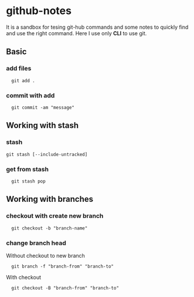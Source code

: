 # github-notes

It is a sandbox for tesing git-hub commands 
and some notes to quickly find and use the right
command. Here I use only **CLI** to use git.

## Basic

### add files
```shell
  git add .
```

### commit with add
```shell
  git commit -am "message"
```


## Working with stash

### stash
```shell
git stash [--include-untracked]
```

### get from stash 

```shell
  git stash pop
```

## Working with branches

### checkout with create new branch

```shell
  git checkout -b "branch-name"
```

### change branch head 

Without checkout to new branch
```shell
  git branch -f "branch-from" "branch-to"
```

With checkout

```shell
  git checkout -B "branch-from" "branch-to"
```

